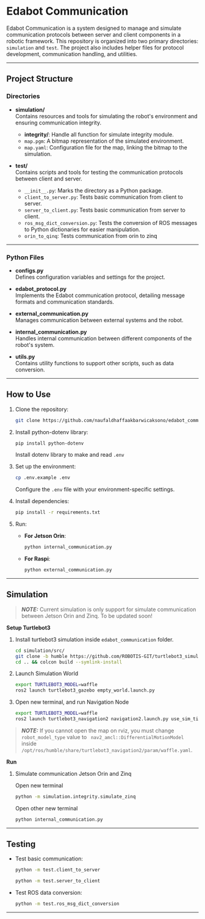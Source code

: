 
# Edabot Communication

Edabot Communication is a system designed to manage and simulate communication protocols between server and client components in a robotic framework. This repository is organized into two primary directories: `simulation` and `test`. The project also includes helper files for protocol development, communication handling, and utilities.

---

## Project Structure

### Directories

- **simulation/**  
  Contains resources and tools for simulating the robot's environment and ensuring communication integrity.  
  - **integrity/**: Handle all function for simulate integrity module.
  - `map.pgm`: A bitmap representation of the simulated environment.  
  - `map.yaml`: Configuration file for the map, linking the bitmap to the simulation.

- **test/**  
  Contains scripts and tools for testing the communication protocols between client and server.  
  - `__init__.py`: Marks the directory as a Python package.  
  - `client_to_server.py`: Tests basic communication from client to server.  
  - `server_to_client.py`: Tests basic communication from server to client.  
  - `ros_msg_dict_conversion.py`: Tests the conversion of ROS messages to Python dictionaries for easier manipulation.  
  - `orin_to_qinq`: Tests communication from orin to zinq

---

### Python Files

- **configs.py**  
  Defines configuration variables and settings for the project.  

- **edabot_protocol.py**  
  Implements the Edabot communication protocol, detailing message formats and communication standards.  

- **external_communication.py**  
  Manages communication between external systems and the robot.  

- **internal_communication.py**  
  Handles internal communication between different components of the robot's system.  

- **utils.py**  
  Contains utility functions to support other scripts, such as data conversion.

---


## How to Use

1. Clone the repository:
   ```bash
   git clone https://github.com/naufaldhaffaakbarwicaksono/edabot_communication.git
   ```

2. Install python-dotenv library:
   ```bash
   pip install python-dotenv
   ```
   Install dotenv library to make and read `.env`

3. Set up the environment:
   ```bash
   cp .env.example .env
   ```
   Configure the `.env` file with your environment-specific settings.

4. Install dependencies:
   ```bash
   pip install -r requirements.txt
   ```

5. Run:
    - **For Jetson Orin**:

        ```bash
        python internal_communication.py
        ```
    - **For Raspi**:

        ```bash
        python external_communication.py
        ```

---


## Simulation

> **_NOTE:_**  Current simulation is only support for simulate communication between Jetson Orin and Zinq. To be updated soon!

**Setup Turtlebot3**
1. Install turtlebot3 simulation inside `edabot_communication` folder.

   ```bash
   cd simulation/src/
   git clone -b humble https://github.com/ROBOTIS-GIT/turtlebot3_simulations.git
   cd .. && colcon build --symlink-install
   ```
2. Launch Simulation World

   ```bash
   export TURTLEBOT3_MODEL=waffle
   ros2 launch turtlebot3_gazebo empty_world.launch.py
   ```
3. Open new terminal, and run Navigation Node

   ```bash
   export TURTLEBOT3_MODEL=waffle
   ros2 launch turtlebot3_navigation2 navigation2.launch.py use_sim_time:=True map:=simulation/map.yaml
   ```

> **_NOTE:_**  If you cannot open the map on rviz, you must change `robot_model_type` value to ` nav2_amcl::DifferentialMotionModel` inside `/opt/ros/humble/share/turtlebot3_navigation2/param/waffle.yaml`.

**Run**
1. Simulate communication Jetson Orin and Zinq
   
   Open new terminal
   ```bash
   python -m simulation.integrity.simulate_zinq
   ```
   Open other new terminal
   ```bash
   python internal_communication.py
   ```

---


## Testing

- Test basic communication:
   ```bash
   python -m test.client_to_server
   ```
   ```bash
   python -m test.server_to_client
   ```

- Test ROS data conversion:
   ```bash
   python -m test.ros_msg_dict_conversion
   ```

---


